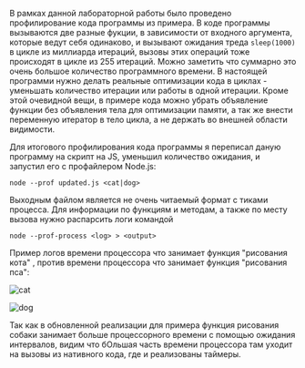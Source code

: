 В рамках данной лабораторной работы было проведено профилирование кода программы из примера.
В коде программы вызываются две разные фукции, в зависимости от входного аргумента, которые ведут себя одинаково, и вызывают ожидания треда ```sleep(1000)```
в цикле из миллиарда итераций, вызовы этих операций тоже происходят в цикле из 255 итераций.
Можно заметить что суммарно это очень большое количество программного времени. В настоящей программи нужно делать реальные оптимизации кода
в циклах - уменьшать количество итерации или работы в одной итерации. Кроме этой очевидной вещи, в примере кода можно убрать объявление функции без объявления тела
для оптимизации памяти, а так же внести переменную итератор в тело цикла, а не держать во внешней области видимости.

Для итогового профилирования кода программы я переписал даную программу на скрипт на JS, уменьшил количество ожидания, и
запустил его с профайлером Node.js:

```node --prof updated.js <cat|dog>```

Выходным файлом является не очень читаемый формат с тиками процесса. Для информации по функциям и методам, а также по месту вызова
нужно распарсить логи командой

```node --prof-process <log> > <output>```

Пример логов времени процессора что занимает функция "рисования кота"
, против времени процессора что занимает функция "рисования пса":

![cat](./resource/cat.png)

![dog](./resource/dog.png)

Так как в обновленной реализации для примера функция рисования собаки занимает больше процессорного времени с помощью ожидания интервалов,
видим что бОльшая часть времени процессора там уходит на вызовы из нативного кода, где и реализованы таймеры.